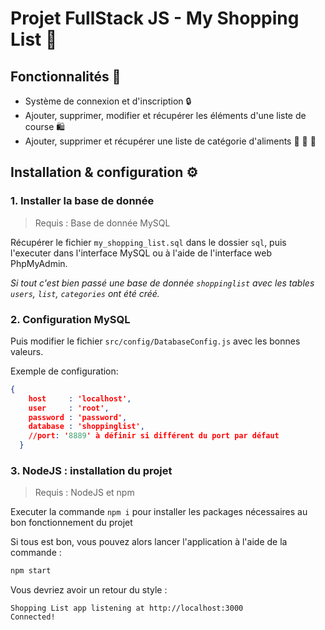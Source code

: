 # Projet FullStack JS - My Shopping List 🛒

## Fonctionnalités 📝

* Système de connexion et d'inscription 🔒
* Ajouter, supprimer, modifier et récupérer les éléments d'une liste de course 🛍️
* Ajouter, supprimer et récupérer une liste de catégorie d'aliments 🍔 🍉 🍺

## Installation & configuration ⚙️

### 1. Installer la base de donnée

> Requis : Base de donnée MySQL

Récupérer le fichier `my_shopping_list.sql` dans le dossier `sql`, puis l'executer dans l'interface MySQL ou à l'aide de l'interface web PhpMyAdmin.

*Si tout c'est bien passé une base de donnée `shoppinglist` avec les tables `users`, `list`, `categories` ont été créé.*

### 2. Configuration MySQL

Puis modifier le fichier `src/config/DatabaseConfig.js` avec les bonnes valeurs.

Exemple de configuration: 
```json
{
    host     : 'localhost',
    user     : 'root',
    password : 'password',
    database : 'shoppinglist',
    //port: '8889' à définir si différent du port par défaut
  }
```

### 3. NodeJS : installation du projet

> Requis : NodeJS et npm

Executer la commande `npm i` pour installer les packages nécessaires au bon fonctionnement du projet

Si tous est bon, vous pouvez alors lancer l'application à l'aide de la commande :

```bash
npm start
```
Vous devriez avoir un retour du style : 
```
Shopping List app listening at http://localhost:3000
Connected!
```

